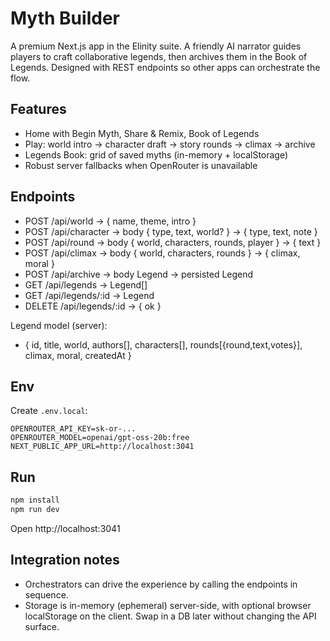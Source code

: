 # Myth Builder

A premium Next.js app in the Elinity suite. A friendly AI narrator guides players to craft collaborative legends, then archives them in the Book of Legends. Designed with REST endpoints so other apps can orchestrate the flow.

## Features
- Home with Begin Myth, Share & Remix, Book of Legends
- Play: world intro → character draft → story rounds → climax → archive
- Legends Book: grid of saved myths (in-memory + localStorage)
- Robust server fallbacks when OpenRouter is unavailable

## Endpoints
- POST /api/world → { name, theme, intro }
- POST /api/character → body { type, text, world? } → { type, text, note }
- POST /api/round → body { world, characters, rounds, player } → { text }
- POST /api/climax → body { world, characters, rounds } → { climax, moral }
- POST /api/archive → body Legend → persisted Legend
- GET /api/legends → Legend[]
- GET /api/legends/:id → Legend
- DELETE /api/legends/:id → { ok }

Legend model (server):
- { id, title, world, authors[], characters[], rounds[{round,text,votes}], climax, moral, createdAt }

## Env
Create `.env.local`:
```
OPENROUTER_API_KEY=sk-or-...
OPENROUTER_MODEL=openai/gpt-oss-20b:free
NEXT_PUBLIC_APP_URL=http://localhost:3041
```

## Run
```powershell
npm install
npm run dev
```
Open http://localhost:3041

## Integration notes
- Orchestrators can drive the experience by calling the endpoints in sequence.
- Storage is in-memory (ephemeral) server-side, with optional browser localStorage on the client. Swap in a DB later without changing the API surface.